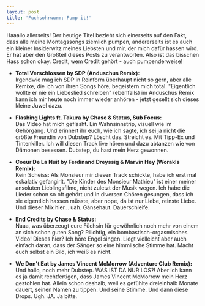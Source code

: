 ```yaml
---
layout: post
title: 'Fuchsohrwurm: Pump it!'
---
```


Haaallo allerseits!
Der heutige Titel bezieht sich einerseits auf den Fakt, dass alle meine Montagssongs ziemlich pumpen, andererseits ist es auch ein kleiner Insiderwitz meines Liebsten und mir, der mich dafür hassen wird. Er hat aber den Großteil dieses Posts zu verantworten. Also ist das bisschen Hass schon okay. Credit, wem Credit gehört - auch pumpenderweise!  

* **Total Verschlossen by SDP (Anduschus Remix):**  
Irgendwie mag ich SDP in Reinform überhaupt nicht so gern, aber alle Remixe, die ich von ihren Songs höre, begeistern mich total. "Eigentlich wollte er nie ein Liebeslied schreiben" (ebenfalls) im Anduschus Remix kann ich mir heute noch immer wieder anhören - jetzt gesellt sich dieses kleine Juwel dazu.  

* **Flashing Lights ft. Takura by Chase & Status, Sub Focus:**   
Das Video hat mich geflasht. Ein Wahnsinnstrip, visuell wie im Gehörgang. Und erinnert ihr euch, wie ich sagte, ich sei ja nicht die größte Freundin von Dubstep? Löscht das. Streicht es. Mit Tipp-Ex und Tintenkiller. Ich will diesen Track live hören und dazu abtanzen wie von Dämonen besessen. Dubstep, du hast mein Herz gewonnen.   

* **Coeur De La Nuit by Ferdinand Dreyssig & Marvin Hey (Worakls Remix):**   
Kein Scheiss: Als Monsieur mir diesen Track schickte, habe ich erst mal eskalativ gefangirlt. "Die Kinder des Monsieur Mathieu" ist einer meiner ansoluten Lieblingsfilme, nicht zuletzt der Musik wegen. Ich habe die Lieder schon so oft gehört und in diversen Chören gesungen, dass ich sie eigentlich hassen müsste, aber nope, da ist nur Liebe, reinste Liebe. Und dieser Mix hier... uah. Gänsehaut. Dauerschleife.  
  
* **End Credits by Chase & Status:**  
Naaa, was überzeugt eure Füchsin für gewöhnlich noch mehr von einem an sich schon guten Song? Riiichtig, ein bombastisch-orgasmisches Video! Dieses hier? Ich höre Engel singen. Liegt vielleicht aber auch einfach daran, dass der Sänger so eine himmlische Stimme hat. Macht euch selbst ein Bild, ich weiß es nicht.

* **We Don't Eat by James Vincent McMorrow (Adventure Club Remix):**    
Und hallo, noch mehr Dubstep. WAS IST DA NUR LOS?! Aber ich kann es ja damit rechtfertigen, dass James Vincent McMorrow mein Herz gestohlen hat. Allein schon deshalb, weil es gefühlte dreieinhalb Monate dauert, seinen Namen zu tippen. Und seine Stimme. Und dann diese Drops. Ugh. JA. Ja bitte.



